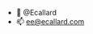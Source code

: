 - 👋 @Ecallard
- 📫 ee@ecallard.com

<!---
EstebX/EstebX is a ✨ special ✨ repository because its `README.md` (this file) appears on your GitHub profile.
You can click the Preview link to take a look at your changes.
--->
